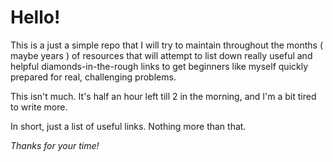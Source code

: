 # Hello!

This is a just a simple repo that I will try to maintain throughout the months ( maybe years ) of resources that will attempt 
to list down really useful and helpful diamonds-in-the-rough links to get beginners like myself quickly prepared for real,
challenging problems.

This isn't much. It's half an hour left till 2 in the morning, and I'm a bit tired to write more.

In short, just a list of useful links. Nothing more than that.

<em>Thanks for your time!</em>
